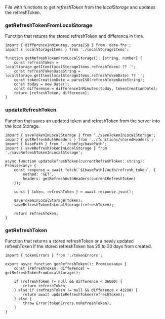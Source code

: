 File with functions to get _refreshToken_ from the _localStorage_ and updates the refreshToken.

### getRefreshTokenFromLocalStorage
Function that returns the stored refreshToken and difference in time.
```tsx
import { differenceInMinutes, parseISO } from 'date-fns';
import { localStorageItems } from './localStorageItems';

function getRefreshTokenFromLocalStorage(): [string, number] {
    const refreshToken = localStorage.getItem(localStorageItems.refreshToken) ?? '';
    const refreshTokenDateString = localStorage.getItem(localStorageItems.refreshTokenDate) ?? '';
    const tokenCreationDate = parseISO(refreshTokenDateString);
    const today = new Date();
    const difference = differenceInMinutes(today, tokenCreationDate);
    return [refreshToken, difference];
}
```
### updateRefreshToken
Function that saves an updated token and refreshToken from the server into the localStorage.
```tsx
import { saveTokenInLocalStorage } from './saveTokenInLocalStorage';
import { getRefreshAuthHeaders } from '../functions/sharedHeaders';
import { basePath } from '../config/basePath';
import { saveRefreshTokenInLocalStorage } from './saveRefreshTokenInLocalStorage';

async function updateRefreshToken(currentRefreshToken: string): Promise<any> {
    const response = await fetch(`${basePath}/auth/refresh_token`, {
        method: 'GET',
        headers: getRefreshAuthHeaders(currentRefreshToken)
    });

    const { token, refreshToken } = await response.json();

    saveTokenInLocalStorage(token);
    saveRefreshTokenInLocalStorage(refreshToken);

    return refreshToken;
}
```
### getRefreshToken
Function that returns a stored refreshToken or a newly updated refreshToken if the stored refreshToken has 25 to 30 days from created.

```tsx
import { tokenErrors } from './tokenErrors';

export async function getRefreshToken(): Promise<any> {
    const [refreshToken, difference] = getRefreshTokenFromLocalStorage();

    if (refreshToken != null && difference < 36000) {
        return refreshToken;
    } else if (refreshToken != null && difference < 43200) {
        return await updateRefreshToken(refreshToken);
    } else {
        throw Error(tokenErrors.noRefreshToken);
    }
}
```